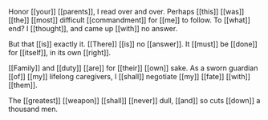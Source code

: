 Honor [[your]] [[parents]], I read over and over. Perhaps [[this]] [[was]] [[the]] [[most]] difficult [[commandment]] for [[me]] to follow. To [[what]] end? I [[thought]], and came up [[with]] no answer.

But that [[is]] exactly it. [[There]] [[is]] no [[answer]]. It [[must]] be [[done]] for [[itself]], in its own [[right]]. 

[[Family]] and [[duty]] [[are]] for [[their]] [[own]] sake. As a sworn guardian [[of]] [[my]] lifelong caregivers, I [[shall]] negotiate [[my]] [[fate]] [[with]] [[them]].

The [[greatest]] [[weapon]] [[shall]] [[never]] dull, [[and]] so cuts [[down]] a thousand men.